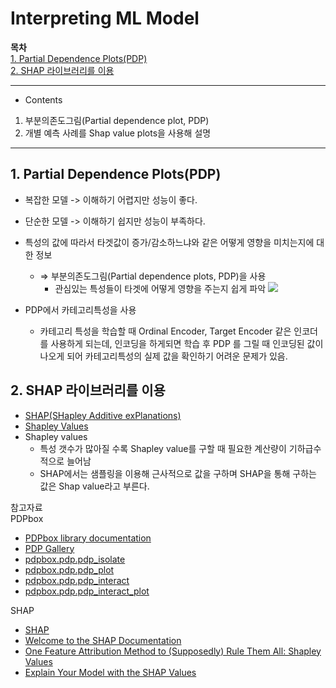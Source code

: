 # Interpreting ML Model

**목차**  
[1. Partial Dependence Plots(PDP)](#1-partial-dependence-plotspdp)  
[2. SHAP 라이브러리를 이용](#2-shap-라이브러리를-이용)

---
* Contents
1. 부분의존도그림(Partial dependence plot, PDP)
2. 개별 예측 사례를 Shap value plots을 사용해 설명

---

## 1. Partial Dependence Plots(PDP)
* 복잡한 모델 -> 이해하기 어렵지만 성능이 좋다.
* 단순한 모델 -> 이해하기 쉽지만 성능이 부족하다.
* 특성의 값에 따라서 타겟값이 증가/감소하느냐와 같은 어떻게 영향을 미치는지에 대한 정보
  * &rArr; 부분의존도그림(Partial dependence plots, PDP)을 사용
    * 관심있는 특성들이 타겟에 어떻게 영향을 주는지 쉽게 파악
![](2022-06-24-13-06-25.png)

* PDP에서 카테고리특성을 사용
  * 카테고리 특성을 학습할 때 Ordinal Encoder, Target Encoder 같은 인코더를 사용하게 되는데, 인코딩을 하게되면 학습 후 PDP 를 그릴 때 인코딩된 값이 나오게 되어 카테고리특성의 실제 값을 확인하기 어려운 문제가 있음.

## 2. SHAP 라이브러리를 이용
* [SHAP(SHapley Additive exPlanations)](https://github.com/slundberg/shap)
* [Shapley Values](https://datanetworkanalysis.github.io/2019/12/23/shap1)
* Shapley values
  * 특성 갯수가 많아질 수록 Shapley value를 구할 때 필요한 계산량이 기하급수적으로 늘어남
  * SHAP에서는 샘플링을 이용해 근사적으로 값을 구하며 SHAP을 통해 구하는 값은 Shap value라고 부른다.

참고자료  
PDPbox
- [PDPbox library documentation](https://pdpbox.readthedocs.io/en/latest/)
- [PDP Gallery](https://github.com/SauceCat/PDPbox#gallery)
- [pdpbox.pdp.pdp_isolate](https://pdpbox.readthedocs.io/en/latest/pdp_isolate.html#pdpbox-pdp-pdp-isolate)
- [pdpbox.pdp.pdp_plot](https://pdpbox.readthedocs.io/en/latest/pdp_plot.html#pdpbox-pdp-pdp-plot)
- [pdpbox.pdp.pdp_interact](https://pdpbox.readthedocs.io/en/latest/pdp_interact.html#pdpbox-pdp-pdp-interact)
- [pdpbox.pdp.pdp_interact_plot
](https://pdpbox.readthedocs.io/en/latest/pdp_interact_plot.html#pdpbox-pdp-pdp-interact-plot)

SHAP
- [SHAP](https://github.com/slundberg/shap)
- [Welcome to the SHAP Documentation](https://shap.readthedocs.io/en/latest/index.html)
- [One Feature Attribution Method to (Supposedly) Rule Them All: Shapley Values](https://towardsdatascience.com/one-feature-attribution-method-to-supposedly-rule-them-all-shapley-values-f3e04534983d)
- [Explain Your Model with the SHAP Values](https://towardsdatascience.com/explain-your-model-with-the-shap-values-bc36aac4de3d)